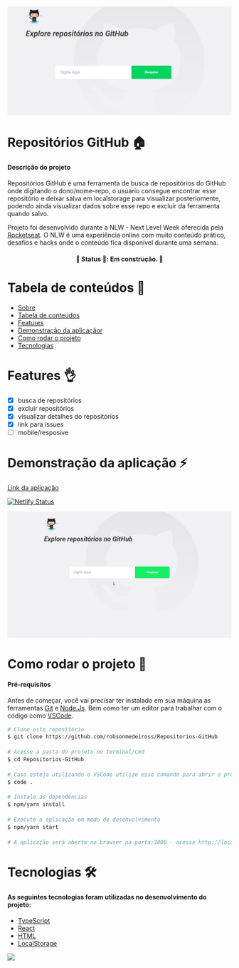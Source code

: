 ![Banner - Ecoleta](https://github.com/robsonmedeiross/Assets-git/blob/main/banner%20-%20repositorios.png)


Repositórios GitHub 
🏠
=================

#### Descrição do projeto

Repositórios GitHub é uma ferramenta de busca de repositórios do GitHub onde digitando o dono/nome-repo, o usuario consegue encontrar esse repositório e deixar salva em localstorage para visualizar posteriomente, podendo ainda visualizar dados sobre esse repo e excluir da ferramenta quando salvo.

Projeto foi desenvolvido durante a NLW - Next Level Week oferecida pela [Rocketseat](https://github.com/rocketseat-education). O NLW é uma experiência online com muito conteúdo prático, desafios e hacks onde o conteúdo fica disponível durante uma semana.

<h4 align="center"> 
	🚧 Status 🚀: Em construção. 🚧
</h4>

Tabela de conteúdos 
🏁
=================
<!--ts-->
   * [Sobre](#Repositórios-GitHub)
   * [Tabela de conteúdos](#tabela-de-conteúdos)
   * [Features](#Features)
   * [Demonstração da aplicaçãor](#Demonstração-da-aplicação)
   * [Como rodar o projeto](#Como-rodar-o-projeto)
   * [Tecnologias](#tecnologias)
<!--te-->

Features 
👌
=================

- [x] busca de repositórios
- [x] excluir repositórios
- [x] visualizar detalhes do repositórios
- [x] link para issues
- [ ] mobile/resposive

Demonstração da aplicação 
⚡
=================

<p><a href="https://hopeful-edison-55c115.netlify.app/" >Link da aplicação</a></p>

[![Netlify Status](https://api.netlify.com/api/v1/badges/f36547ad-8d4a-412e-9156-f810b6524dc9/deploy-status)](https://app.netlify.com/sites/hopeful-edison-55c115/deploys)

![Gif - Ecoleta](https://github.com/robsonmedeiross/Assets-git/blob/main/Gif%20-%20Projeto%20GO.gif)

Como rodar o projeto 
🚀
=================

#### Pré-requisitos

Antes de começar, você vai precisar ter instalado em sua máquina as ferramentas [Git](https://git-scm.com/downloads) e [Node.Js](https://nodejs.org/en/download/). Bem como ter um editor para trabalhar com o código como [VSCode](https://code.visualstudio.com/download).


```bash
# Clone este repositório
$ git clone https://github.com/robsonmedeiross/Repositorios-GitHub

# Acesse a pasta do projeto no terminal/cmd
$ cd Repositorios-GitHub

# Caso esteja utilizando o VSCode utilize esse comando para abrir o projeto no editor.
$ code .

# Instale as dependências
$ npm/yarn install

# Execute a aplicação em modo de desenvolvimento
$ npm/yarn start

# A aplicação será aberta no browser na porta:3000 - acesse http://localhost:3000
```

Tecnologias 
🛠 
=================

#### As seguintes tecnologias foram utilizadas no desenvolvimento do projeto:

- [TypeScript](https://www.typescriptlang.org/)
- [React](https://reactjs.org/)
- [HTML](https://html.com)
- [LocalStorage](https://developer.mozilla.org/en-US/docs/Web/API/Window/localStorage)

[<img src="https://img.shields.io/badge/LICENSE-MIT-green" />](https://github.com/robsonmedeiross/Repositorios-GitHub/blob/main/LICENSE)

